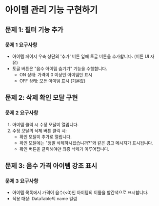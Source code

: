 # 아이템 관리 기능 구현하기

## 문제 1: 필터 기능 추가

### 문제 1 요구사항

- 아이템 페이지 우측 상단의 '추가' 버튼 옆에 토글 버튼을 추가합니다. (버튼 UI 자유)
- 토글 버튼은 "음수 아이템 숨기기" 기능을 수행합니다.
  - ON 상태: 가격이 0 이상인 아이템만 표시
  - OFF 상태: 모든 아이템 표시 (기본값)

## 문제 2: 삭제 확인 모달 구현

### 문제 2 요구사항

1. 아이템 클릭 시 수정 모달이 열립니다.
2. 수정 모달의 삭제 버튼 클릭 시:
   - 확인 모달이 추가로 열립니다.
   - 확인 모달에는 "정말 삭제하시겠습니까?"와 같은 경고 메시지가 표시됩니다.
   - 확인 버튼을 클릭해야만 최종 삭제가 이루어집니다.

## 문제 3: 음수 가격 아이템 강조 표시

### 문제 3 요구사항

- 아이템 목록에서 가격이 음수(<0)인 아이템의 이름을 빨간색으로 표시합니다.
- 적용 대상: DataTable의 name 컬럼

